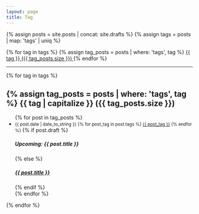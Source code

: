 ```yaml
---
layout: page
title: Tag
---
```


{% assign posts = site.posts | concat: site.drafts %}
{% assign tags =  posts | map: 'tags' | uniq %}

<div class="tag-list">
  {% for tag in tags %}
    {% assign tag_posts = posts | where: 'tags', tag %}
    <a class="tag" href="#{{ tag | slugify }}"> {{ tag }} ({{ tag_posts.size }}) </a>
  {% endfor %}
</div>

<hr>

{% for tag in tags %}

  <h2 id="{{ tag | slugify }}">
  <i class="fa fa-tag" aria-hidden="true"></i>
  {% assign tag_posts = posts | where: 'tags', tag %}
  {{ tag | capitalize }} ({{ tag_posts.size }})
  </h2>
  <ul>
    {% for post in tag_posts %}
      <li>
        <small>{{ post.date | date_to_string }}</small>
        <small>
        {% for post_tag in post.tags %}
          <a class="tag" href="{{ site.baseurl }}{{ site.tag_page }}#{{ post_tag | slugify }}">{{ post_tag }}</a>
        {% endfor %}
        </small>
        {% if post.draft %}
          <h5>Upcoming: {{ post.title }}</h5>
        {% else %}
          <a href="{{ post.url | prepend: site.baseurl }}">
            <h5>{{ post.title }}</h5>
          </a>
        {% endif %}
      </li>
    {% endfor %}
  </ul>
{% endfor %}
